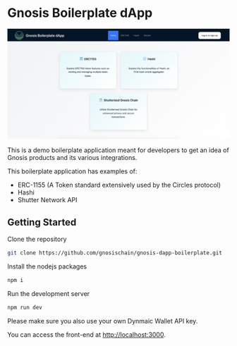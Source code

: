 # Gnosis Boilerplate dApp

![demo](./demo.png)

This is a demo boilerplate application meant for developers to get an idea of Gnosis products and its various integrations.

This boilerplate application has examples of:
- ERC-1155 (A Token standard extensively used by the Circles protocol)
- Hashi 
- Shutter Network API

## Getting Started

Clone the repository
```bash
git clone https://github.com/gnosischain/gnosis-dapp-boilerplate.git
```
Install the nodejs packages
```bash
npm i
```
Run the development server
```bash
npm run dev
```
Please make sure you also use your own Dynmaic Wallet API key.

You can access the front-end at [http://localhost:3000](http://localhost:3000).
